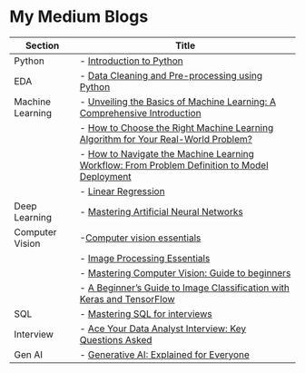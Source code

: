 # My Medium Blogs
|Section |    Title         |  
|---|---|
| Python |  -  [Introduction to Python](https://medium.com/@DIYCoding/introduction-to-python-e7a5310b5411)               |
| EDA |     - [Data Cleaning and Pre-processing using Python](https://medium.com/@DIYCoding/data-cleaning-and-pre-processing-using-python-247119f059b1)|
| Machine Learning | - [Unveiling the Basics of Machine Learning: A Comprehensive Introduction](https://medium.com/@DIYCoding/unveiling-the-basics-of-machine-learning-a-comprehensive-introduction-3233eefd020f)|
|  |-  [How to Choose the Right Machine Learning Algorithm for Your Real-World Problem?](https://medium.com/@DIYCoding/how-to-choose-the-right-machine-learning-algorithm-for-your-real-world-problem-be58266f5dc8)|
|  | - [How to Navigate the Machine Learning Workflow: From Problem Definition to Model Deployment](https://medium.com/@DIYCoding/how-to-navigate-the-machine-learning-workflow-from-problem-definition-to-model-deployment-d40a7e605391)|
| | - [Linear Regression](https://medium.com/@DIYCoding/linear-regression-0b09b78e8055)|
| Deep Learning |- [Mastering Artificial Neural Networks](https://medium.com/@DIYCoding/mastering-neural-networks-perceptron-5087989f11af) |
| Computer Vision |    -[Computer vision essentials](https://medium.com/@DIYCoding/computer-vision-essentials-dcad1a5952bd)|
| | - [Image Processing Essentials](https://medium.com/@DIYCoding/image-processing-essentials-9b88961399a2)|
| | - [Mastering Computer Vision: Guide to beginners](https://medium.com/@DIYCoding/introduction-to-computer-vision-54f29f6588e3)|
| | - [A Beginner’s Guide to Image Classification with Keras and TensorFlow](https://medium.com/@DIYCoding/a-beginners-guide-to-image-classification-with-keras-and-tensorflow-58aa3758aac9)|
| SQL |             - [Mastering SQL for interviews](https://medium.com/@DIYCoding/mastering-sql-for-interviews-7fa17826190e)|   
| Interview |      - [Ace Your Data Analyst Interview: Key Questions Asked](https://medium.com/@DIYCoding/ace-your-data-analyst-interview-key-questions-asked-80d5f38a43f9) |
| Gen AI |   - [Generative AI: Explained for Everyone](https://medium.com/@DIYCoding/generative-ai-explained-for-everyone-1aee66a713e4)|
